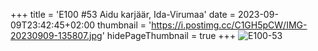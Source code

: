 +++
title = 'E100 #53 Aidu karjäär, Ida-Virumaa'
date = 2023-09-09T23:42:45+02:00
thumbnail = 'https://i.postimg.cc/C1GH5pCW/IMG-20230909-135807.jpg'
hidePageThumbnail = true
+++
![E100-53](https://i.postimg.cc/C1GH5pCW/IMG-20230909-135807.jpg)